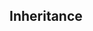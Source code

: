 <div id="title">

## Inheritance
</div>

<div id="body">

<include src="basic/unit-inParent-asPanel.md" boilerplate />
<include src="objectClass/unit-inParent-asPanel.md" boilerplate />
<include src="interfaces/unit-inParent-asPanel.md" boilerplate />
<include src="polymorphism/unit-inParent-asPanel.md" boilerplate />
<include src="abstractClassesAndMethods/unit-inParent-asPanel.md" boilerplate />

</div>